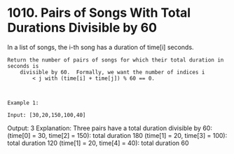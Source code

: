 # 1010. Pairs of Songs With Total Durations Divisible by 60

In a list of songs, the i-th song has a duration
        of time[i] seconds. 

    Return the number of pairs of songs for which their total duration in seconds is
        divisible by 60.  Formally, we want the number of indices i
            < j with (time[i] + time[j]) % 60 == 0.

     

    Example 1:

    Input: [30,20,150,100,40]
Output: 3
Explanation: Three pairs have a total duration divisible by 60:
(time[0] = 30, time[2] = 150): total duration 180
(time[1] = 20, time[3] = 100): total duration 120
(time[1] = 20, time[4] = 40): total duration 60